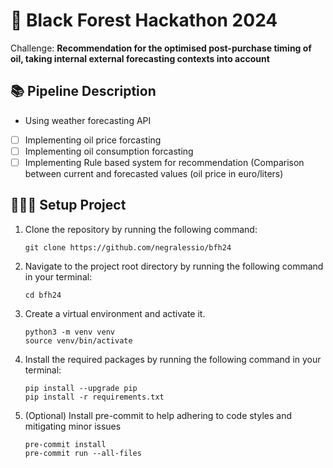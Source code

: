 # 🌲 Black Forest Hackathon 2024
Challenge: **Recommendation for the optimised post-purchase timing of oil, taking internal external forecasting contexts into account**

## 📚 Pipeline Description
* Using weather forecasting API
* [ ] Implementing oil price forcasting
* [ ] Implementing oil consumption forcasting
* [ ] Implementing Rule based system for recommendation (Comparison between current and forecasted values (oil price in euro/liters)

## 👨🏽‍💻 Setup Project

1. Clone the repository by running the following command:
   ```shell
   git clone https://github.com/negralessio/bfh24
   ```

2. Navigate to the project root directory by running the following command in your terminal:
   ```shell
   cd bfh24
   ```

3. Create a virtual environment and activate it.
   ```shell
   python3 -m venv venv
   source venv/bin/activate
   ```

4. Install the required packages by running the following command in your terminal:
   ```shell
   pip install --upgrade pip
   pip install -r requirements.txt
   ```

5. (Optional) Install pre-commit to help adhering to code styles and mitigating minor issues
   ```shell
   pre-commit install
   pre-commit run --all-files
   ```
